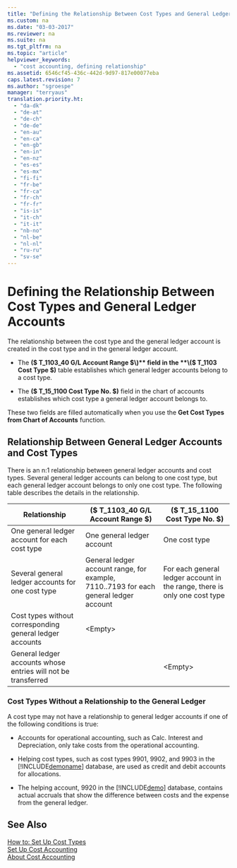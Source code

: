 ```yaml
---
title: "Defining the Relationship Between Cost Types and General Ledger Accounts"
ms.custom: na
ms.date: "03-03-2017"
ms.reviewer: na
ms.suite: na
ms.tgt_pltfrm: na
ms.topic: "article"
helpviewer_keywords: 
  - "cost accounting, defining relationship"
ms.assetid: 6546cf45-436c-442d-9d97-817e00077eba
caps.latest.revision: 7
ms.author: "sgroespe"
manager: "terryaus"
translation.priority.ht: 
  - "da-dk"
  - "de-at"
  - "de-ch"
  - "de-de"
  - "en-au"
  - "en-ca"
  - "en-gb"
  - "en-in"
  - "en-nz"
  - "es-es"
  - "es-mx"
  - "fi-fi"
  - "fr-be"
  - "fr-ca"
  - "fr-ch"
  - "fr-fr"
  - "is-is"
  - "it-ch"
  - "it-it"
  - "nb-no"
  - "nl-be"
  - "nl-nl"
  - "ru-ru"
  - "sv-se"
---
```

# Defining the Relationship Between Cost Types and General Ledger Accounts
The relationship between the cost type and the general ledger account is created in the cost type and in the general ledger account.  
  
-   The **\($ T\_1103\_40 G\/L Account Range $\)** field in the **\($ T\_1103 Cost Type $\)** table establishes which general ledger accounts belong to a cost type.  
  
-   The **\($ T\_15\_1100 Cost Type No. $\)** field in the chart of accounts establishes which cost type a general ledger account belongs to.  
  
 These two fields are filled automatically when you use the **Get Cost Types from Chart of Accounts** function.  
  
## Relationship Between General Ledger Accounts and Cost Types  
 There is an n:1 relationship between general ledger accounts and cost types. Several general ledger accounts can belong to one cost type, but each general ledger account belongs to only one cost type. The following table describes the details in the relationship.  
  
|Relationship|**\($ T\_1103\_40 G\/L Account Range $\)**|**\($ T\_15\_1100 Cost Type No. $\)**|  
|------------------|------------------------------------------------|-------------------------------------------|  
|One general ledger account for each cost type|One general ledger account|One cost type|  
|Several general ledger accounts for one cost type|General ledger account range, for example, 7110..7193 for each general ledger account|For each general ledger account in the range, there is only one cost type|  
|Cost types without corresponding general ledger accounts|\<Empty\>||  
|General ledger accounts whose entries will not be transferred||\<Empty\>|  
  
### Cost Types Without a Relationship to the General Ledger  
 A cost type may not have a relationship to general ledger accounts if one of the following conditions is true:  
  
-   Accounts for operational accounting, such as Calc. Interest and Depreciation, only take costs from the operational accounting.  
  
-   Helping cost types, such as cost types 9901, 9902, and 9903 in the [!INCLUDE[demoname](../BusinessFunctionality/IntegratingWithMicrosoftDynamicsCRM/includes/demoname_md.md)] database, are used as credit and debit accounts for allocations.  
  
-   The helping account, 9920 in the [!INCLUDE[demo](../ApplicationDesign/includes/demo_md.md)] database, contains actual accruals that show the difference between costs and the expense from the general ledger.  
  
## See Also  
 [How to: Set Up Cost Types](../Finance/how-to-set-up-cost-types.md)   
 [Set Up Cost Accounting](../Finance/set-up-cost-accounting.md)   
 [About Cost Accounting](../Finance/about-cost-accounting.md)